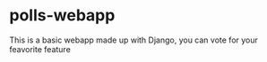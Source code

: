# polls-webapp

This is a basic webapp made up with Django, you can vote for your feavorite feature
